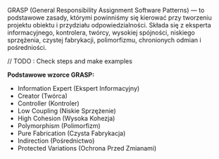 GRASP (General Responsibility Assignment Software Patterns) — to podstawowe zasady, którymi powinniśmy się kierować przy tworzeniu projektu obiektu i przydziału odpowiedzialności. Składa się z eksperta informacyjnego, kontrolera, twórcy, wysokiej spójności, niskiego sprzężenia, czystej fabrykacji, polimorfizmu, chronionych odmian i pośredniości.

// TODO : Check steps and make examples

**Podstawowe wzorce GRASP:**

- Information Expert (Ekspert Informacyjny)
- Creator (Twórca)
- Controller (Kontroler)
- Low Coupling (Niskie Sprzężenie)
- High Cohesion (Wysoka Kohezja)
- Polymorphism (Polimorfizm)
- Pure Fabrication (Czysta Fabrykacja)
- Indirection (Pośrednictwo)
- Protected Variations (Ochrona Przed Zmianami)